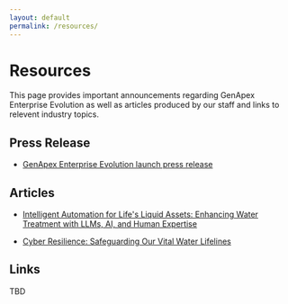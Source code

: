 ```yaml
---
layout: default
permalink: /resources/
---
```


# Resources
This page provides important announcements regarding GenApex Enterprise Evolution as well as articles produced by our staff and links to relevent industry topics.

## Press Release

  * [GenApex Enterprise Evolution launch press release](https://sway.cloud.microsoft/FGh98RqbYSEoCuxr?ref=Link)

## Articles

  * [Intelligent Automation for Life's Liquid Assets: Enhancing Water Treatment with LLMs, AI, and Human Expertise](https://sway.cloud.microsoft/d31ya30itO2AQPf9?authoringPlay=true&publish)

  * [Cyber Resilience: Safeguarding Our Vital Water Lifelines](https://sway.cloud.microsoft/yg2zs9ShQox9ooZ3?authoringPlay=true&publish)

## Links

TBD

